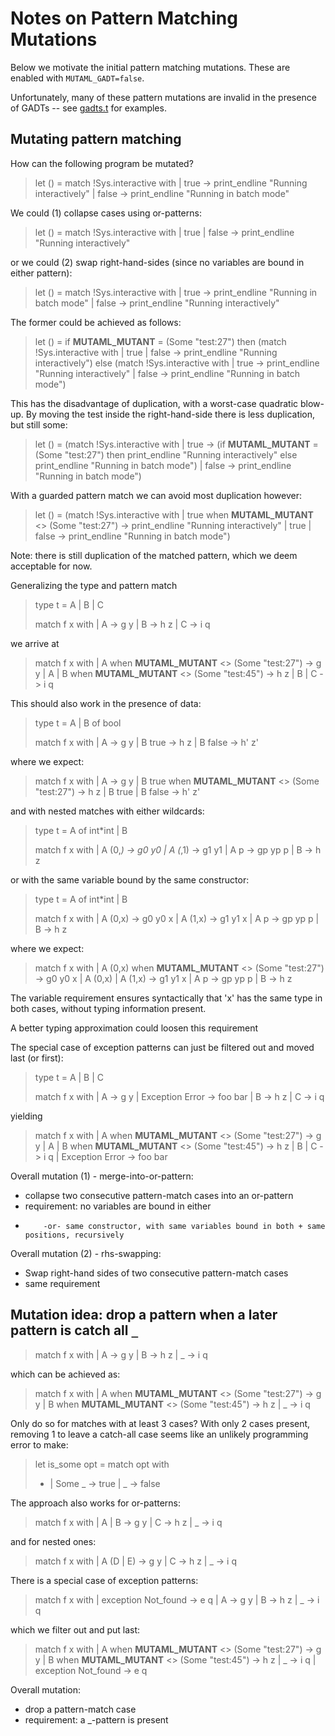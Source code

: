 Notes on Pattern Matching Mutations
===================================

Below we motivate the initial pattern matching mutations.
These are enabled with `MUTAML_GADT=false`.

Unfortunately, many of these pattern mutations are invalid in the
presence of GADTs -- see [gadts.t](gadts.t) for examples.


Mutating pattern matching
-------------------------

How can the following program be mutated?

> let () = match !Sys.interactive with
>   | true  -> print_endline "Running interactively"
>   | false -> print_endline "Running in batch mode"

We could (1) collapse cases using or-patterns:

> let () = match !Sys.interactive with
>   | true
>   | false -> print_endline "Running interactively"

or we could (2) swap right-hand-sides (since no variables are bound in either pattern):

> let () = match !Sys.interactive with
>   | true  -> print_endline "Running in batch mode"
>   | false -> print_endline "Running interactively"


The former could be achieved as follows:

> let () =
>   if __MUTAML_MUTANT__ = (Some "test:27")
>   then
>     (match !Sys.interactive with
>       | true
>       | false -> print_endline "Running interactively")
>   else
>     (match !Sys.interactive with
>       | true  -> print_endline "Running interactively"
>       | false -> print_endline "Running in batch mode")

This has the disadvantage of duplication, with a worst-case quadratic blow-up.
By moving the test inside the right-hand-side there is less duplication, but still some:

> let () =
>   (match !Sys.interactive with
>     | true  ->
>       (if __MUTAML_MUTANT__ = (Some "test:27")
>        then print_endline "Running interactively"
>        else print_endline "Running in batch mode")
>     | false -> print_endline "Running in batch mode")

With a guarded pattern match we can avoid most duplication however:

> let () =
>   (match !Sys.interactive with
>     | true when __MUTAML_MUTANT__ <> (Some "test:27")
>       -> print_endline "Running interactively"
>     | true
>     | false -> print_endline "Running in batch mode")

Note: there is still duplication of the matched pattern,
which we deem acceptable for now.


Generalizing the type and pattern match

> type t = A | B | C
>
> match f x with
> | A -> g y
> | B -> h z
> | C -> i q

we arrive at

> match f x with
> | A when __MUTAML_MUTANT__ <> (Some "test:27") -> g y
> | A
> | B when __MUTAML_MUTANT__ <> (Some "test:45") -> h z
> | B
> | C -> i q

This should also work in the presence of data:

> type t = A | B of bool
>
> match f x with
> | A -> g y
> | B true  -> h z
> | B false -> h' z'

where we expect:

> match f x with
> | A -> g y
> | B true when __MUTAML_MUTANT__ <> (Some "test:27") -> h z
> | B true
> | B false -> h' z'


and with nested matches with either wildcards:

> type t = A of int*int | B
>
> match f x with
> | A (0,_) -> g0 y0
> | A (_,1) -> g1 y1
> | A p -> gp yp p
> | B   -> h z

or with the same variable bound by the same constructor:

> type t = A of int*int | B
>
> match f x with
> | A (0,x) -> g0 y0 x
> | A (1,x) -> g1 y1 x
> | A p -> gp yp p
> | B   -> h z

where we expect:

> match f x with
> | A (0,x) when __MUTAML_MUTANT__ <> (Some "test:27") -> g0 y0 x
> | A (0,x)
> | A (1,x) -> g1 y1 x
> | A p -> gp yp p
> | B   -> h z

The variable requirement ensures syntactically that 'x' has the same
type in both cases, without typing information present.

A better typing approximation could loosen this requirement



The special case of exception patterns can just be filtered out and moved last (or first):

> type t = A | B | C
>
> match f x with
> | A -> g y
> | Exception Error -> foo bar
> | B -> h z
> | C -> i q

yielding

> match f x with
> | A when __MUTAML_MUTANT__ <> (Some "test:27") -> g y
> | A
> | B when __MUTAML_MUTANT__ <> (Some "test:45") -> h z
> | B
> | C -> i q
> | Exception Error -> foo bar



Overall mutation (1) - merge-into-or-pattern:
* collapse two consecutive pattern-match cases into an or-pattern
* requirement: no variables are bound in either
*         -or- same constructor, with same variables bound in both + same positions, recursively


Overall mutation (2) - rhs-swapping:
* Swap right-hand sides of two consecutive pattern-match cases
* same requirement



Mutation idea: drop a pattern when a later pattern is catch all `_`
-------------------------------------------------------------------

> match f x with
> | A -> g y
> | B -> h z
> | _ -> i q

which can be achieved as:

> match f x with
> | A when __MUTAML_MUTANT__ <> (Some "test:27") -> g y
> | B when __MUTAML_MUTANT__ <> (Some "test:45") -> h z
> | _ -> i q

Only do so for matches with at least 3 cases?
With only 2 cases present, removing 1 to leave a catch-all case
seems like an unlikely programming error to make:

>   let is_some opt = match opt with
> -   | Some _ -> true
>     | _      -> false

The approach also works for or-patterns:

> match f x with
> | A | B -> g y
> | C -> h z
> | _ -> i q

and for nested ones:

> match f x with
> | A (D | E) -> g y
> | C -> h z
> | _ -> i q


There is a special case of exception patterns:

> match f x with
> | exception Not_found -> e q
> | A -> g y
> | B -> h z
> | _ -> i q

which we filter out and put last:

> match f x with
> | A when __MUTAML_MUTANT__ <> (Some "test:27") -> g y
> | B when __MUTAML_MUTANT__ <> (Some "test:45") -> h z
> | _ -> i q
> | exception Not_found -> e q


Overall mutation:
* drop a pattern-match case
* requirement: a _-pattern is present
